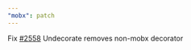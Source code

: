 ```yaml
---
"mobx": patch
---
```


Fix [#2558](https://github.com/mobxjs/mobx/issues/2558) Undecorate removes non-mobx decorator
